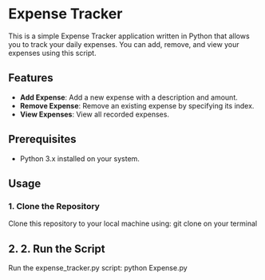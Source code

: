 # Expense Tracker

This is a simple Expense Tracker application written in Python that allows you to track your daily expenses. You can add, remove, and view your expenses using this script.

## Features
- **Add Expense**: Add a new expense with a description and amount.
- **Remove Expense**: Remove an existing expense by specifying its index.
- **View Expenses**: View all recorded expenses.

## Prerequisites
- Python 3.x installed on your system.

## Usage

### 1. Clone the Repository
Clone this repository to your local machine using:
git clone on your terminal 

## 2. 2. Run the Script
Run the expense_tracker.py script:
python Expense.py
